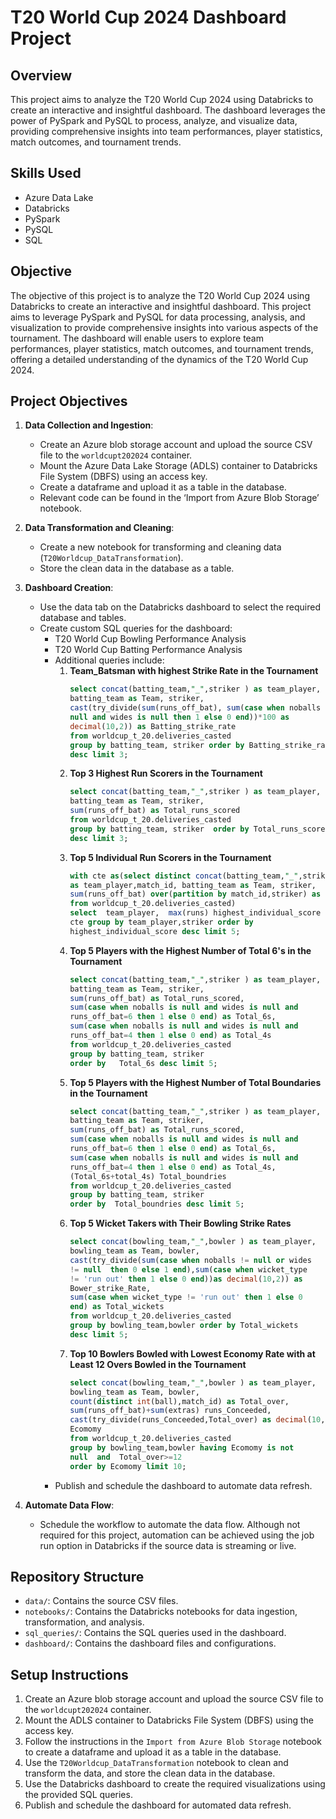 # T20 World Cup 2024 Dashboard Project

## Overview

This project aims to analyze the T20 World Cup 2024 using Databricks to create an interactive and insightful dashboard. The dashboard leverages the power of PySpark and PySQL to process, analyze, and visualize data, providing comprehensive insights into team performances, player statistics, match outcomes, and tournament trends.

## Skills Used

- Azure Data Lake
- Databricks
- PySpark
- PySQL
- SQL

## Objective

The objective of this project is to analyze the T20 World Cup 2024 using Databricks to create an interactive and insightful dashboard. This project aims to leverage PySpark and PySQL for data processing, analysis, and visualization to provide comprehensive insights into various aspects of the tournament. The dashboard will enable users to explore team performances, player statistics, match outcomes, and tournament trends, offering a detailed understanding of the dynamics of the T20 World Cup 2024.

## Project Objectives

1. **Data Collection and Ingestion**:
    - Create an Azure blob storage account and upload the source CSV file to the `worldcupt202024` container.
    - Mount the Azure Data Lake Storage (ADLS) container to Databricks File System (DBFS) using an access key.
    - Create a dataframe and upload it as a table in the database.
    - Relevant code can be found in the ‘Import from Azure Blob Storage’ notebook.

2. **Data Transformation and Cleaning**:
    - Create a new notebook for transforming and cleaning data (`T20Worldcup_DataTransformation`).
    - Store the clean data in the database as a table.

3. **Dashboard Creation**:
    - Use the data tab on the Databricks dashboard to select the required database and tables.
    - Create custom SQL queries for the dashboard:
        - T20 World Cup Bowling Performance Analysis
        - T20 World Cup Batting Performance Analysis
        - Additional queries include:
            1. **Team_Batsman with highest Strike Rate in the Tournament**
                ```sql
                select concat(batting_team,"_",striker ) as team_player, 
                batting_team as Team, striker,  
                cast(try_divide(sum(runs_off_bat), sum(case when noballs is 
                null and wides is null then 1 else 0 end))*100 as 
                decimal(10,2)) as Batting_strike_rate 
                from worldcup_t_20.deliveries_casted 
                group by batting_team, striker order by Batting_strike_rate 
                desc limit 3;
                ```
            2. **Top 3 Highest Run Scorers in the Tournament**
                ```sql
                select concat(batting_team,"_",striker ) as team_player, 
                batting_team as Team, striker,  
                sum(runs_off_bat) as Total_runs_scored  
                from worldcup_t_20.deliveries_casted 
                group by batting_team, striker  order by Total_runs_scored 
                desc limit 3;
                ```
            3. **Top 5 Individual Run Scorers in the Tournament**
                ```sql
                with cte as(select distinct concat(batting_team,"_",striker ) 
                as team_player,match_id, batting_team as Team, striker,  
                sum(runs_off_bat) over(partition by match_id,striker) as runs 
                from worldcup_t_20.deliveries_casted)  
                select  team_player,  max(runs) highest_individual_score from 
                cte group by team_player,striker order by 
                highest_individual_score desc limit 5;
                ```
            4. **Top 5 Players with the Highest Number of Total 6's in the Tournament**
                ```sql
                select concat(batting_team,"_",striker ) as team_player, 
                batting_team as Team, striker,  
                sum(runs_off_bat) as Total_runs_scored, 
                sum(case when noballs is null and wides is null and 
                runs_off_bat=6 then 1 else 0 end) as Total_6s, 
                sum(case when noballs is null and wides is null and 
                runs_off_bat=4 then 1 else 0 end) as Total_4s 
                from worldcup_t_20.deliveries_casted 
                group by batting_team, striker 
                order by   Total_6s desc limit 5;
                ```
            5. **Top 5 Players with the Highest Number of Total Boundaries in the Tournament**
                ```sql
                select concat(batting_team,"_",striker ) as team_player, 
                batting_team as Team, striker,  
                sum(runs_off_bat) as Total_runs_scored, 
                sum(case when noballs is null and wides is null and 
                runs_off_bat=6 then 1 else 0 end) as Total_6s, 
                sum(case when noballs is null and wides is null and 
                runs_off_bat=4 then 1 else 0 end) as Total_4s, 
                (Total_6s+total_4s) Total_boundries 
                from worldcup_t_20.deliveries_casted 
                group by batting_team, striker 
                order by  Total_boundries desc limit 5;
                ```
            6. **Top 5 Wicket Takers with Their Bowling Strike Rates**
                ```sql
                select concat(bowling_team,"_",bowler ) as team_player, 
                bowling_team as Team, bowler,  
                cast(try_divide(sum(case when noballs != null or wides 
                != null  then 0 else 1 end),sum(case when wicket_type 
                != 'run out' then 1 else 0 end))as decimal(10,2)) as 
                Bower_strike_Rate, 
                sum(case when wicket_type != 'run out' then 1 else 0 
                end) as Total_wickets 
                from worldcup_t_20.deliveries_casted  
                group by bowling_team,bowler order by Total_wickets 
                desc limit 5;
                ```
            7. **Top 10 Bowlers Bowled with Lowest Economy Rate with at Least 12 Overs Bowled in the Tournament**
                ```sql
                select concat(bowling_team,"_",bowler ) as team_player, 
                bowling_team as Team, bowler,  
                count(distinct int(ball),match_id) as Total_over, 
                sum(runs_off_bat)+sum(extras) runs_Conceeded, 
                cast(try_divide(runs_Conceeded,Total_over) as decimal(10,2)) as 
                Ecomomy 
                from worldcup_t_20.deliveries_casted  
                group by bowling_team,bowler having Ecomomy is not 
                null  and  Total_over>=12 
                order by Ecomomy limit 10;
                ```
        - Publish and schedule the dashboard to automate data refresh.

4. **Automate Data Flow**:
    - Schedule the workflow to automate the data flow. Although not required for this project, automation can be achieved using the job run option in Databricks if the source data is streaming or live.

## Repository Structure

- `data/`: Contains the source CSV files.
- `notebooks/`: Contains the Databricks notebooks for data ingestion, transformation, and analysis.
- `sql_queries/`: Contains the SQL queries used in the dashboard.
- `dashboard/`: Contains the dashboard files and configurations.

## Setup Instructions

1. Create an Azure blob storage account and upload the source CSV file to the `worldcupt202024` container.
2. Mount the ADLS container to Databricks File System (DBFS) using the access key.
3. Follow the instructions in the `Import from Azure Blob Storage` notebook to create a dataframe and upload it as a table in the database.
4. Use the `T20Worldcup_DataTransformation` notebook to clean and transform the data, and store the clean data in the database.
5. Use the Databricks dashboard to create the required visualizations using the provided SQL queries.
6. Publish and schedule the dashboard for automated data refresh.

